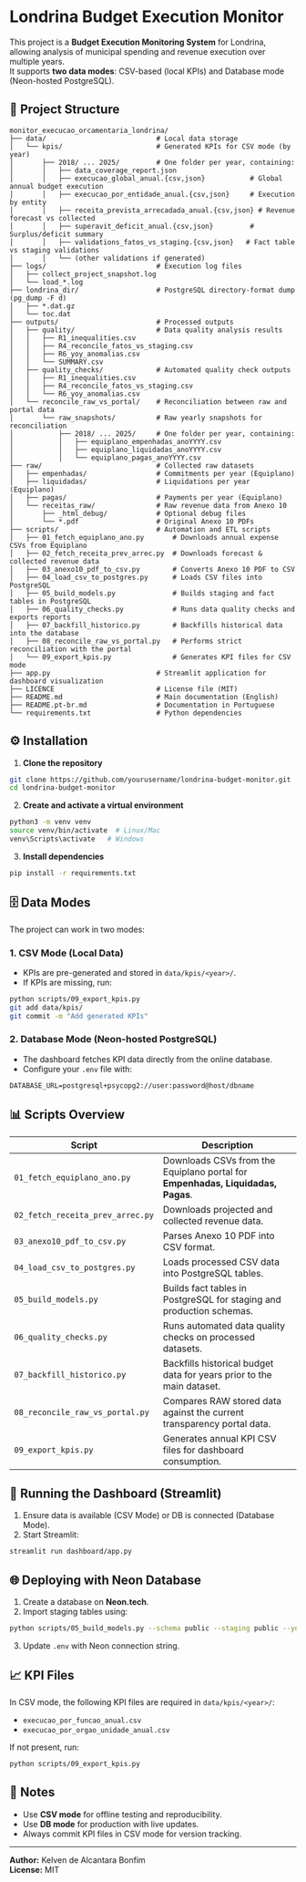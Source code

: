# Londrina Budget Execution Monitor

This project is a **Budget Execution Monitoring System** for Londrina, allowing analysis of municipal spending and revenue execution over multiple years.  
It supports **two data modes**: CSV-based (local KPIs) and Database mode (Neon-hosted PostgreSQL).

## 📂 Project Structure

```
monitor_execucao_orcamentaria_londrina/
├── data/                           # Local data storage
│   └── kpis/                       # Generated KPIs for CSV mode (by year)
│       ├── 2018/ ... 2025/         # One folder per year, containing:
│       │   ├── data_coverage_report.json
│       │   ├── execucao_global_anual.{csv,json}           # Global annual budget execution
│       │   ├── execucao_por_entidade_anual.{csv,json}     # Execution by entity
│       │   ├── receita_prevista_arrecadada_anual.{csv,json} # Revenue forecast vs collected
│       │   ├── superavit_deficit_anual.{csv,json}         # Surplus/deficit summary
│       │   ├── validations_fatos_vs_staging.{csv,json}   # Fact table vs staging validations
│       │   └── (other validations if generated)
├── logs/                           # Execution log files
│   ├── collect_project_snapshot.log
│   └── load_*.log
├── londrina_dir/                   # PostgreSQL directory-format dump (pg_dump -F d)
│   ├── *.dat.gz
│   └── toc.dat
├── outputs/                        # Processed outputs
│   ├── quality/                    # Data quality analysis results
│   │   ├── R1_inequalities.csv
│   │   ├── R4_reconcile_fatos_vs_staging.csv
│   │   ├── R6_yoy_anomalias.csv
│   │   └── SUMMARY.csv
│   ├── quality_checks/             # Automated quality check outputs
│   │   ├── R1_inequalities.csv
│   │   ├── R4_reconcile_fatos_vs_staging.csv
│   │   └── R6_yoy_anomalias.csv
│   └── reconcile_raw_vs_portal/    # Reconciliation between raw and portal data
│       └── raw_snapshots/          # Raw yearly snapshots for reconciliation
│           ├── 2018/ ... 2025/     # One folder per year, containing:
│           │   ├── equiplano_empenhadas_anoYYYY.csv
│           │   ├── equiplano_liquidadas_anoYYYY.csv
│           │   └── equiplano_pagas_anoYYYY.csv
├── raw/                            # Collected raw datasets
│   ├── empenhadas/                 # Commitments per year (Equiplano)
│   ├── liquidadas/                 # Liquidations per year (Equiplano)
│   ├── pagas/                      # Payments per year (Equiplano)
│   └── receitas_raw/               # Raw revenue data from Anexo 10
│       ├── _html_debug/            # Optional debug files
│       └── *.pdf                   # Original Anexo 10 PDFs
├── scripts/                        # Automation and ETL scripts
│   ├── 01_fetch_equiplano_ano.py       # Downloads annual expense CSVs from Equiplano
│   ├── 02_fetch_receita_prev_arrec.py  # Downloads forecast & collected revenue data
│   ├── 03_anexo10_pdf_to_csv.py        # Converts Anexo 10 PDF to CSV
│   ├── 04_load_csv_to_postgres.py      # Loads CSV files into PostgreSQL
│   ├── 05_build_models.py              # Builds staging and fact tables in PostgreSQL
│   ├── 06_quality_checks.py            # Runs data quality checks and exports reports
│   ├── 07_backfill_historico.py        # Backfills historical data into the database
│   ├── 08_reconcile_raw_vs_portal.py   # Performs strict reconciliation with the portal
│   └── 09_export_kpis.py               # Generates KPI files for CSV mode
├── app.py                          # Streamlit application for dashboard visualization
├── LICENCE                         # License file (MIT)
├── README.md                       # Main documentation (English)
├── README.pt-br.md                 # Documentation in Portuguese
└── requirements.txt                # Python dependencies
```

## ⚙️ Installation

1. **Clone the repository**
```bash
git clone https://github.com/yourusername/londrina-budget-monitor.git
cd londrina-budget-monitor
```

2. **Create and activate a virtual environment**
```bash
python3 -m venv venv
source venv/bin/activate  # Linux/Mac
venv\Scripts\activate   # Windows
```

3. **Install dependencies**
```bash
pip install -r requirements.txt
```

## 🗄️ Data Modes

The project can work in two modes:

### **1. CSV Mode (Local Data)**
- KPIs are pre-generated and stored in `data/kpis/<year>/`.
- If KPIs are missing, run:
```bash
python scripts/09_export_kpis.py
git add data/kpis/
git commit -m "Add generated KPIs"
```

### **2. Database Mode (Neon-hosted PostgreSQL)**
- The dashboard fetches KPI data directly from the online database.
- Configure your `.env` file with:
```
DATABASE_URL=postgresql+psycopg2://user:password@host/dbname
```

## 📊 Scripts Overview

| Script | Description |
|--------|-------------|
| `01_fetch_equiplano_ano.py` | Downloads CSVs from the Equiplano portal for **Empenhadas, Liquidadas, Pagas**. |
| `02_fetch_receita_prev_arrec.py` | Downloads projected and collected revenue data. |
| `03_anexo10_pdf_to_csv.py` | Parses Anexo 10 PDF into CSV format. |
| `04_load_csv_to_postgres.py` | Loads processed CSV data into PostgreSQL tables. |
| `05_build_models.py` | Builds fact tables in PostgreSQL for staging and production schemas. |
| `06_quality_checks.py` | Runs automated data quality checks on processed datasets. |
| `07_backfill_historico.py` | Backfills historical budget data for years prior to the main dataset. |
| `08_reconcile_raw_vs_portal.py` | Compares RAW stored data against the current transparency portal data. |
| `09_export_kpis.py` | Generates annual KPI CSV files for dashboard consumption. |

## 🚀 Running the Dashboard (Streamlit)

1. Ensure data is available (CSV Mode) or DB is connected (Database Mode).
2. Start Streamlit:
```bash
streamlit run dashboard/app.py
```

## 🌐 Deploying with Neon Database

1. Create a database on **Neon.tech**.
2. Import staging tables using:
```bash
python scripts/05_build_models.py --schema public --staging public --years 2018-2025 --recreate --verbose
```
3. Update `.env` with Neon connection string.

## 📈 KPI Files

In CSV mode, the following KPI files are required in `data/kpis/<year>/`:
- `execucao_por_funcao_anual.csv`
- `execucao_por_orgao_unidade_anual.csv`

If not present, run:
```bash
python scripts/09_export_kpis.py
```

## 📝 Notes

- Use **CSV mode** for offline testing and reproducibility.
- Use **DB mode** for production with live updates.
- Always commit KPI files in CSV mode for version tracking.

---

**Author:** Kelven de Alcantara Bonfim  
**License:** MIT
